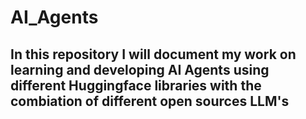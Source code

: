 # AI_Agents
## In this repository I will document my work on learning and developing AI Agents using different Huggingface libraries with the combiation of different open sources LLM's
